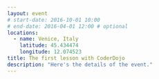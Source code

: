```yaml
---
layout: event
# start-date: 2016-10-01 10:00
# end-date: 2016-04-01 12:00 # optional
locations:
  - name: Venice, Italy
    latitude: 45.434474
    longitude: 12.074523
title: The first lesson with CoderDojo
description: "Here's the details of the event."
---
```

